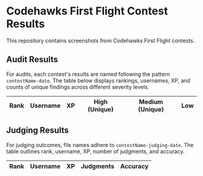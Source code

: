 # Codehawks First Flight Contest Results

This repository contains screenshots from Codehawks First Flight contests.

## Audit Results

For audits, each contest's results are named following the pattern `contestName-date`. The table below displays rankings, usernames, XP, and counts of unique findings across different severity levels.

| Rank | Username | XP | High (Unique) | Medium (Unique) | Low |
|------|----------|----|---------------|-----------------|-----|

## Judging Results

For judging outcomes, file names adhere to `contestName-judging-date`. The table outlines rank, username, XP, number of judgments, and accuracy.

| Rank | Username | XP | Judgments | Accuracy |
|------|----------|----|-----------|----------|

